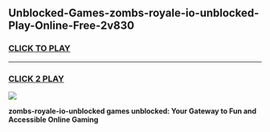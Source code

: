 
## Unblocked-Games-zombs-royale-io-unblocked-Play-Online-Free-2v830
<h3>
<a href="https://premium76.site?title=zombs-royale-io-unblocked&ref=26A">CLICK TO PLAY</a></h3>
<hr>

<h3>
<a href="https://premium76.site?title=zombs-royale-io-unblocked&ref=26A">CLICK 2 PLAY</a>
  
</h3>

<a href="https://premium76.site?title=zombs-royale-io-unblocked&ref=26A"><img src="https://clearcache.store/games.png"></a>


**zombs-royale-io-unblocked games unblocked: Your Gateway to Fun and Accessible Online Gaming**
